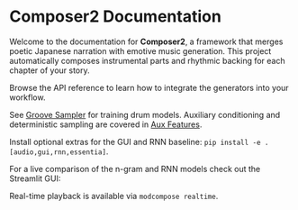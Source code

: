 # Composer2 Documentation

Welcome to the documentation for **Composer2**, a framework that merges poetic Japanese narration with emotive music generation. This project automatically composes instrumental parts and rhythmic backing for each chapter of your story.

Browse the API reference to learn how to integrate the generators into your workflow.

See [Groove Sampler](groove_sampler.md) for training drum models.
Auxiliary conditioning and deterministic sampling are covered in
[Aux Features](aux_features.md).

Install optional extras for the GUI and RNN baseline:
`pip install -e .[audio,gui,rnn,essentia]`.

For a live comparison of the n-gram and RNN models check out the
Streamlit GUI:

Real-time playback is available via `modcompose realtime`.

